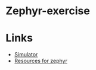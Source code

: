 # Zephyr-exercise

# Links

- [Simulator](https://wokwi.com/)
- [Resources for zephyr](https://docs.zephyrproject.org/latest/develop/application/index.html)


